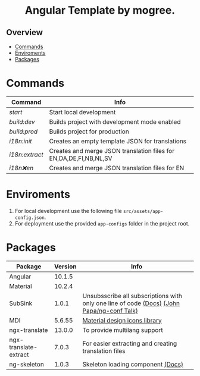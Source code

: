 <h1 align="center">Angular Template by mogree.</h1>

## Overview

- [Commands](#commands)
- [Enviroments](#enviroments)
- [Packages](#packages)

# Commands

| Command | Info |
| --- | --- |
| *start* | Start local development  |
| *build:dev* | Builds project with development mode enabled  |
| *build:prod* | Builds project for production  |
| *i18n:init* | Creates an empty template JSON for translations  |
| *i18n:extract* | Creates and merge JSON translation files for EN,DA,DE,FI,NB,NL,SV |
| *i18n:x:en* | Creates and merge JSON translation files for EN |

# Enviroments
1. For local development use the following file `src/assets/app-config.json`.
2. For deployment use the provided `app-configs` folder in the project root.

# Packages
| Package | Version | Info |
| --- | --- | --- |
| Angular | 10.1.5 |
| Material | 10.2.4 | 
| SubSink | 1.0.1 | Unsubsscribe all subscriptions with only one line of code [(Docs)](https://github.com/wardbell/subsink) [(John Papa/ng-conf Talk)](https://youtu.be/2ZFgcTOcnUg?t=161)
| MDI | 5.6.55 | [Material design icons library](https://materialdesignicons.com/)
| ngx-translate | 13.0.0 | To provide multilang support
| ngx-translate-extract | 7.0.3 | For easier extracting and creating translation files 
| ng-skeleton | 1.0.3 | Skeleton loading component [(Docs)](https://www.npmjs.com/package/ng-skeleton)

